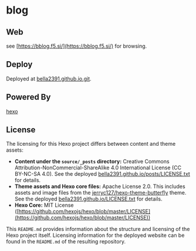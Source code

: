 # blog

## Web
see [https://bblog.f5.si/](https://bblog.f5.si/) for browsing.

## Deploy
Deployed at [bella2391.github.io.git](https://github.com/bella2391/bella2391.github.io/).  

## Powered By
[hexo](https://github.com/hexojs/hexo)

## License

The licensing for this Hexo project differs between content and theme assets:

- **Content under the `source/_posts` directory:** Creative Commons Attribution-NonCommercial-ShareAlike 4.0 International License (CC BY-NC-SA 4.0). See the deployed [bella2391.github.io/posts/LICENSE.txt](https://bblog.f5.si/posts/LICENSE.txt) for details.
- **Theme assets and Hexo core files:** Apache License 2.0. This includes assets and image files from the [jerryc127/hexo-theme-butterfly](https://github.com/jerryc127/hexo-theme-butterfly) theme. See the deployed [bella2391.github.io/LICENSE.txt](https://bblog.f5.si/LICENSE.txt) for details.
- **Hexo Core:** MIT License ([https://github.com/hexojs/hexo/blob/master/LICENSE](https://github.com/hexojs/hexo/blob/master/LICENSE))

This `README.md` provides information about the structure and licensing of the Hexo project itself. Licensing information for the deployed website can be found in the `README.md` of the resulting repository.
